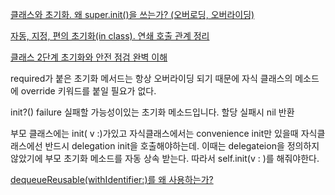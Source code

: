 <a href="https://dev-with-precious-dreams.tistory.com/entry/Swift-class-%EC%B4%88%EA%B8%B0%ED%99%94-%EC%99%9C-superinit%EC%9D%84-%EC%93%B0%EB%8A%94%EA%B0%80-%EC%98%A4%EB%B2%84%EB%A1%9C%EB%94%A9-%EC%98%A4%EB%B2%84%EB%9D%BC%EC%9D%B4%EB%94%A9">클래스와 초기화. 왜 super.init()을 쓰는가? (오버로딩, 오버라이딩)</a>

<a href="https://dev-with-precious-dreams.tistory.com/entry/Swift-%EC%9E%90%EB%8F%99-%EC%A7%80%EC%A0%95-%ED%8E%B8%EC%9D%98-%EC%B4%88%EA%B8%B0%ED%99%94in-class-%EC%97%B0%EC%87%84-%ED%98%B8%EC%B6%9C-%EA%B4%80%EA%B3%84-%EB%BF%8C%EC%88%98%EA%B8%B0">자동, 지정, 편의 초기화(in class). 연쇄 호출 관계 정리</a>

<a href="https://dev-with-precious-dreams.tistory.com/entry/Swift-%ED%81%B4%EB%9E%98%EC%8A%A4-2%EB%8B%A8%EA%B3%84-%EC%B4%88%EA%B8%B0%ED%99%94%EC%99%80-%EC%95%88%EC%A0%84%EC%A0%90%EA%B2%80-%EC%99%84%EB%B2%BD-%EC%9D%B4%ED%95%B4">클래스 2단계 초기화와 안전 점검 완벽 이해</a>

required가 붙은 초기화 메서드는 항상 오버라이딩 되기 때문에 자식 클래스의 메소드에 override 키워드를 붙일 필요가 없다.

init?() failure 실패할 가능성이있는 초기화 메소드입니다. 할당 실패시 nil 반환

부모 클래스에는 init( v :)가있고 자식클래스에서는 convenience init만 있을때 자식클래스에선 반드시 delegation init을 호출해야하는데. 이때는 delegateion을 정의하지 않았기에 부모 초기화 메소드를 자동 상속 받는다. 따라서 self.init(v : )를 해줘야한다.

<a href="https://dev-with-precious-dreams.tistory.com/entry/SwiftUIkit-dequeueReusableCellwithIdentifier-in-TableView%EA%B3%BC-%EB%AC%B8%EC%A0%9C%EC%A0%90">dequeueReusable(withIdentifier:)를 왜 사용하는가?</a>
